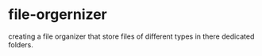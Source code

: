 # file-orgernizer

creating a file organizer that store files of different 
types in there dedicated folders.